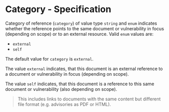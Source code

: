# Category - Specification

Category of reference (`category`) of value type `string` and `enum` indicates whether the reference points to the same document or vulnerability in focus (depending on scope) or to an external resource.
Valid `enum` values are:

* `external`
* `self`

The default value for `category` is `external`.

The value `external` indicates, that this document is an external reference to a document or vulnerability in focus
(depending on scope).

The value `self` indicates, that this document is a reference to this same document or vulnerability (also depending on scope).

> This includes links to documents with the same content but different file format (e.g. advisories as PDF or HTML).
